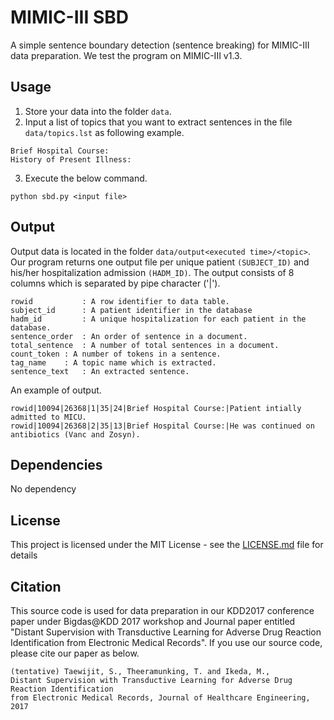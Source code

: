 # MIMIC-III SBD

A simple sentence boundary detection (sentence breaking) for MIMIC-III data preparation. We test the program on MIMIC-III v1.3.

## Usage

1. Store your data into the folder `data`. 
2. Input a list of topics that you want to extract sentences in the file `data/topics.lst` as following example.
```
Brief Hospital Course:
History of Present Illness:
```
3. Execute the below command.

```
python sbd.py <input file>
```

## Output

Output data is located in the folder `data/output<executed time>/<topic>`.
Our program returns one output file per unique patient `(SUBJECT_ID)` and his/her hospitalization admission `(HADM_ID)`. 
The output consists of 8 columns which is separated by pipe character ('|').

```
rowid           : A row identifier to data table.
subject_id      : A patient identifier in the database
hadm_id         : A unique hospitalization for each patient in the database.
sentence_order	: An order of sentence in a document.
total_sentence	: A number of total sentences in a document.
count_token	: A number of tokens in a sentence.
tag_name	: A topic name which is extracted.
sentence_text   : An extracted sentence.
```

An example of output.

```
rowid|10094|26368|1|35|24|Brief Hospital Course:|Patient intially admitted to MICU.
rowid|10094|26368|2|35|13|Brief Hospital Course:|He was continued on antibiotics (Vanc and Zosyn).
```


## Dependencies

No dependency



## License

This project is licensed under the MIT License - see the [LICENSE.md](LICENSE.md) file for details


## Citation

This source code is used for data preparation in our KDD2017 conference paper under Bigdas@KDD 2017 workshop and Journal paper entitled "Distant Supervision with Transductive Learning for Adverse Drug Reaction Identification from Electronic Medical Records". If you use our source code, please cite our paper as below.

```
(tentative) Taewijit, S., Theeramunking, T. and Ikeda, M., 
Distant Supervision with Transductive Learning for Adverse Drug Reaction Identification 
from Electronic Medical Records, Journal of Healthcare Engineering, 2017
```

